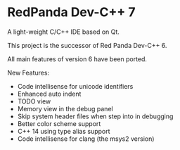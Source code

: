 # RedPanda Dev-C++ 7
A light-weight C/C++ IDE based on Qt.

This project is the successor of Red Panda Dev-C++ 6.

All main features of version 6 have been ported.

New Features:
* Code intellisense for unicode identifiers
* Enhanced auto indent 
* TODO view
* Memory view in the debug panel
* Skip system header files when step into in debugging
* Better color scheme support
* C++ 14 using type alias support
* Code intellisense for clang (the msys2 version)
